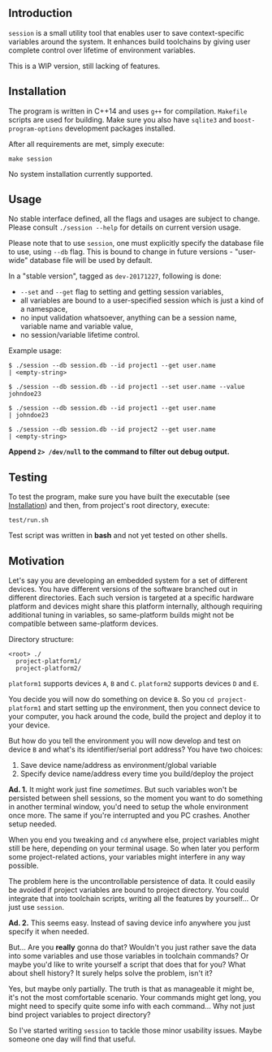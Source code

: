 ## Introduction
`session` is a small utility tool that enables user to save context-specific
variables around the system. It enhances build toolchains by giving user
complete control over lifetime of environment variables.

This is a WIP version, still lacking of features.

## Installation
The program is written in C++14 and uses `g++` for compilation. `Makefile`
scripts are used for building.
Make sure you also have `sqlite3` and `boost-program-options` development
packages installed.

After all requirements are met, simply execute:

    make session

No system installation currently supported.

## Usage
No stable interface defined, all the flags and usages are subject to change.
Please consult `./session --help` for details on current version usage.

Please note that to use `session`, one must explicitly specify the database
file to use, using `--db` flag. This is bound to change in future versions -
"user-wide" database file will be used by default.

In a "stable version", tagged as `dev-20171227`, following is done:
* `--set` and `--get` flag to setting and getting session variables,
* all variables are bound to a user-specified session which is just a kind
  of a namespace,
* no input validation whatsoever, anything can be a session name, variable name
  and variable value,
* no session/variable lifetime control.

Example usage:

    $ ./session --db session.db --id project1 --get user.name
    | <empty-string>

    $ ./session --db session.db --id project1 --set user.name --value johndoe23

    $ ./session --db session.db --id project1 --get user.name
    | johndoe23

    $ ./session --db session.db --id project2 --get user.name
    | <empty-string>

**Append `2> /dev/null` to the command to filter out debug output.**

## Testing
To test the program, make sure you have built the executable (see
[Installation](#installation)) and then, from project's root directory, execute:

    test/run.sh

Test script was written in **bash** and not yet tested on other shells.

## Motivation
Let's say you are developing an embedded system for a set of different devices.
You have different versions of the software branched out in different
directories. Each such version is targeted at a specific hardware platform and
devices might share this platform internally, although requiring additional
tuning in variables, so same-platform builds might not be compatible between
same-platform devices.

Directory structure:

    <root> ./
      project-platform1/
      project-platform2/

`platform1` supports devices `A`, `B` and `C`. `platform2` supports devices `D`
and `E`.

You decide you will now do something on device `B`. So you `cd project-platform1`
and start setting up the environment, then you connect device to your computer,
you hack around the code, build the project and deploy it to your device.

But how do you tell the environment you will now develop and test on device `B`
and what's its identifier/serial port address? You have two choices:

1. Save device name/address as environment/global variable
2. Specify device name/address every time you build/deploy the project


**Ad. 1.** It might work just fine _sometimes_. But such variables won't be
persisted between shell sessions, so the moment you want to do something
in another terminal window, you'd need to setup the whole environment once more.
The same if you're interrupted and you PC crashes. Another setup needed.

When you end you tweaking and `cd` anywhere else, project variables might still
be here, depending on your terminal usage. So when later you perform some
project-related actions, your variables might interfere in any way possible.

The problem here is the uncontrollable persistence of data. It could easily be
avoided if project variables are bound to project directory. You could integrate
that into toolchain scripts, writing all the features by yourself... Or just use
`session`.

**Ad. 2.** This seems easy. Instead of saving device info anywhere you just
specify it when needed.

But... Are you **really** gonna do that? Wouldn't you just rather save the data
into some variables and use those variables in toolchain commands? Or maybe
you'd like to write yourself a script that does that for you? What about
shell history? It surely helps solve the problem, isn't it?

Yes, but maybe only partially. The truth is that as manageable it might be,
it's not the most comfortable scenario. Your commands might get long, you might
need to specify quite some info with each command... Why not just bind project
variables to project directory?

So I've started writing `session` to tackle those minor usability issues. Maybe
someone one day will find that useful.
